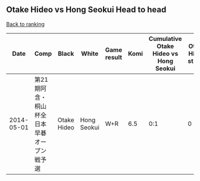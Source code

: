 ## Otake Hideo vs Hong Seokui Head to head

[Back to ranking](../../index.md)




| **Date** | **Comp** | **Black** | **White** | **Game result** | **Komi** | **Cumulative Otake Hideo vs Hong Seokui** | **Otake Hideo streak** | **Hong Seokui streak** | 
| --- | --- | --- | --- | --- | --- | --- | --- | --- |
| 2014-05-01 | 第21期阿含・桐山杯全日本早碁オープン戦予選 | Otake Hideo | Hong Seokui | W+R | 6.5 | 0:1 | 0 | 1 |




